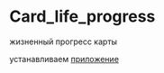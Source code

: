 # Card_life_progress
жизненный прогресс карты

устанавливаем [приложение](https://chrome.google.com/webstore/detail/card-life-progress-trello/dmjannhcbbemcpceinaogealmahcglia/related?utm_source=chrome-ntp-icon) 